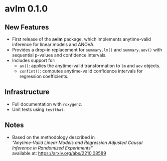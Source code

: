 # avlm 0.1.0

## New Features

- First release of the **avlm** package, which implements anytime-valid inference for linear models and ANOVA.
- Provides a drop-in replacement for `summary.lm()` and `summary.aov()` with sequential p-values and confidence intervals.
- Includes support for:
  - `av()`: applies the anytime-valid transformation to `lm` and `aov` objects.
  - `confint()`: computes anytime-valid confidence intervals for regression coefficients.

## Infrastructure

- Full documentation with `roxygen2`.
- Unit tests using `testthat`.

## Notes

- Based on the methodology described in  
  *"Anytime-Valid Linear Models and Regression Adjusted Causal Inference in Randomized Experiments"*  
  available at: <https://arxiv.org/abs/2210.08589>


